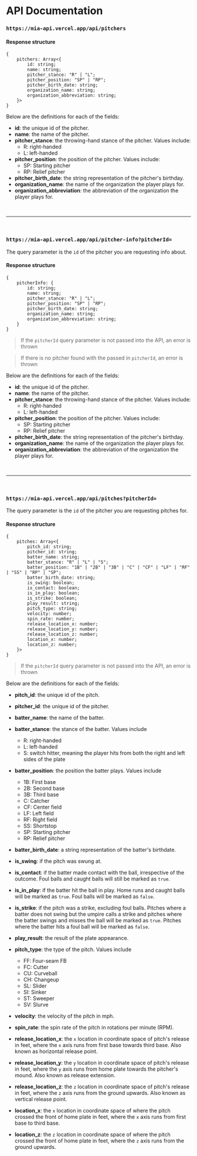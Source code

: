 # API Documentation

### `https://mia-api.vercel.app/api/pitchers`

#### Response structure

```
{
    pitchers: Array<{
        id: string;
        name: string;
        pitcher_stance: "R" | "L";
        pitcher_position: "SP" | "RP";
        pitcher_birth_date: string;
        organization_name: string;
        organization_abbreviation: string;
    }>
}
```

Below are the definitions for each of the fields:

- <b>id</b>: the unique id of the pitcher.
- <b>name</b>: the name of the pitcher.
- <b>pitcher_stance</b>: the throwing-hand stance of the pitcher. Values include:
  - R: right-handed
  - L: left-handed
- <b>pitcher_position</b>: the position of the pitcher. Values include:
  - SP: Starting pitcher
  - RP: Relief pitcher
- <b>pitcher_birth_date</b>: the string representation of the pitcher's birthday.
- <b>organization_name</b>: the name of the organization the player plays for.
- <b>organization_abbreviation</b>: the abbreviation of the organization the player plays for.

</br>

---

</br>

### `https://mia-api.vercel.app/api/pitcher-info?pitcherId=`

The query parameter is the `id` of the pitcher you are requesting info about.

#### Response structure

```
{
    pitcherInfo: {
        id: string;
        name: string;
        pitcher_stance: "R" | "L";
        pitcher_position: "SP" | "RP";
        pitcher_birth_date: string;
        organization_name: string;
        organization_abbreviation: string;
    }
}
```

> If the `pitcherId` query parameter is not passed into the API, an error is thrown

> If there is no pitcher found with the passed in `pitcherId`, an error is thrown

Below are the definitions for each of the fields:

- <b>id</b>: the unique id of the pitcher.
- <b>name</b>: the name of the pitcher.
- <b>pitcher_stance</b>: the throwing-hand stance of the pitcher. Values include:
  - R: right-handed
  - L: left-handed
- <b>pitcher_position</b>: the position of the pitcher. Values include:
  - SP: Starting pitcher
  - RP: Relief pitcher
- <b>pitcher_birth_date</b>: the string representation of the pitcher's birthday.
- <b>organization_name</b>: the name of the organization the player plays for.
- <b>organization_abbreviation</b>: the abbreviation of the organization the player plays for.

</br>

---

</br>

### `https://mia-api.vercel.app/api/pitches?pitcherId=`

The query parameter is the `id` of the pitcher you are requesting pitches for.

#### Response structure

```
{
    pitches: Array<{
        pitch_id: string;
        pitcher_id: string;
        batter_name: string;
        batter_stance: "R" | "L" | "S";
        batter_position: "1B" | "2B" | "3B" | "C" | "CF" | "LF" | "RF" | "SS" | "RP" | "SP";
        batter_birth_date: string;
        is_swing: boolean;
        is_contact: boolean;
        is_in_play: boolean;
        is_strike: boolean;
        play_result: string;
        pitch_type: string;
        velocity: number;
        spin_rate: number;
        release_location_x: number;
        release_location_y: number;
        release_location_z: number;
        location_x: number;
        location_z: number;
    }>
}
```

> If the `pitcherId` query parameter is not passed into the API, an error is thrown

Below are the definitions for each of the fields:

- <b>pitch_id</b>: the unique id of the pitch.
- <b>pitcher_id</b>: the unique id of the pitcher.
- <b>batter_name</b>: the name of the batter.
- <b>batter_stance</b>: the stance of the batter. Values include
  - R: right-handed
  - L: left-handed
  - S: switch hitter, meaning the player hits from both the right and left sides of the plate
- <b>batter_position</b>: the position the batter plays. Values include

  - 1B: First base
  - 2B: Second base
  - 3B: Third base
  - C: Catcher
  - CF: Center field
  - LF: Left field
  - RF: Right field
  - SS: Shortstop
  - SP: Starting pitcher
  - RP: Relief pitcher

- <b>batter_birth_date</b>: a string representation of the batter's birthdate.
- <b>is_swing</b>: if the pitch was swung at.
- <b>is_contact</b>: if the batter made contact with the ball, irrespective of the outcome. Foul balls and caught balls will still be marked as `true`.
- <b>is_in_play</b>: if the batter hit the ball in play. Home runs and caught balls will be marked as `true`. Foul balls will be marked as `false`.
- <b>is_strike</b>: if the pitch was a strike, excluding foul balls. Pitches where a batter does not swing but the umpire calls a strike and pitches where the batter swings and misses the ball will be marked as `true`. Pitches where the batter hits a foul ball will be marked as `false`.
- <b>play_result</b>: the result of the plate appearance.
- <b>pitch_type</b>: the type of the pitch. Values include
  - FF: Four-seam FB
  - FC: Cutter
  - CU: Curveball
  - CH: Changeup
  - SL: Slider
  - SI: Sinker
  - ST: Sweeper
  - SV: Slurve
- <b>velocity</b>: the velocity of the pitch in mph.
- <b>spin_rate</b>: the spin rate of the pitch in rotations per minute (RPM).
- <b>release_location_x</b>: the `x` location in coordinate space of pitch's release in feet, where the `x` axis runs from first base towards third base. Also known as horizontal release point.
- <b>release_location_y</b>: the `y` location in coordinate space of pitch's release in feet, where the `y` axis runs from home plate towards the pitcher's mound. Also known as release extension.
- <b>release_location_z</b>: the `z` location in coordinate space of pitch's release in feet, where the `z` axis runs from the ground upwards. Also known as vertical release point.
- <b>location_x</b>: the `x` location in coordinate space of where the pitch crossed the front of home plate in feet, where the `x` axis runs from first base to third base.
- <b>location_z</b>: the `z` location in coordinate space of where the pitch crossed the front of home plate in feet, where the `z` axis runs from the ground upwards.
